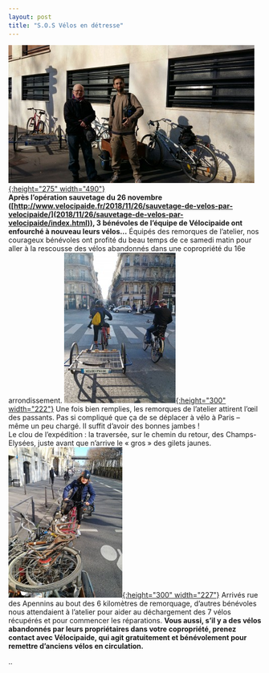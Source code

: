 ```yaml
---
layout: post
title: "S.O.S Vélos en détresse"
---
```



[![](/assets/old/190216_FR_ParisVelocipaideHerveSylvain-490x275.jpg "190216_FR_ParisVelocipaideHerveSylvain"){:height="275" width="490"}](/assets/old/190216_FR_ParisVelocipaideHerveSylvain.jpg)<a href="/assets/old/190216_FR_ParisVelocipaideHerveSylvain-490x275.jpg" markdown="1"><br/>
</a>
**Après l’opération sauvetage du 26 novembre ([http://www.velocipaide.fr/2018/11/26/sauvetage-de-velos-par-velocipaide/](2018/11/26/sauvetage-de-velos-par-velocipaide/index.html)), 3 bénévoles de l’équipe de Vélocipaide ont enfourché à nouveau leurs vélos…**
Équipés des remorques de l’atelier, nos courageux bénévoles ont profité du beau temps de ce samedi matin pour aller à la rescousse des vélos abandonnés dans une copropriété du 16e arrondissement.
[![](/assets/old/190216_FR_ParisVelocipaideHerveMyriemM-222x300.jpg "190216_FR_ParisVelocipaideHerveMyriemM"){:height="300" width="222"}](/assets/old/190216_FR_ParisVelocipaideHerveMyriemM.jpg)
Une fois bien remplies, les remorques de l’atelier attirent l’œil des passants. Pas si compliqué que ça de se déplacer à vélo à Paris – même un peu chargé. Il suffit d’avoir des bonnes jambes !<br/>
Le clou de l’expédition : la traversée, sur le chemin du retour, des Champs-Elysées, juste avant que n’arrive le « gros » des gilets jaunes.
[![](/assets/old/190216_FR_ParisVelocipaideMyriemM-227x300.jpg "190216_FR_ParisVelocipaideMyriemM"){:height="300" width="227"}](/assets/old/190216_FR_ParisVelocipaideMyriemM.jpg)
Arrivés rue des Apennins au bout des 6 kilomètres de remorquage, d’autres bénévoles nous attendaient à l’atelier pour aider au déchargement des 7 vélos récupérés et pour commencer les réparations.
**Vous aussi, s’il y a des vélos abandonnés par leurs propriétaires dans votre copropriété, prenez contact avec Vélocipaide, qui agit gratuitement et bénévolement pour remettre d’anciens vélos en circulation.**




..

